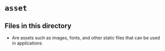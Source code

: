 <!-- File managed by repo-as-code, do not edit manually! -->
# `asset`

## Files in this directory

- Are assets such as images, fonts, and other static files that can be used in applications
